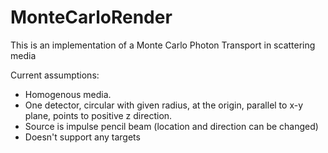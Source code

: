 # MonteCarloRender

This is an implementation of a Monte Carlo Photon Transport in scattering media

Current assumptions:
- Homogenous media.
- One detector, circular with given radius, at the origin, parallel to x-y plane, points to positive z direction.
- Source is impulse pencil beam (location and direction can be changed)
- Doesn't support any targets
